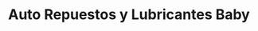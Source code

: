 ---
title: "Auto Repuestos y Lubricantes Baby"
url: /santo-domingo-este/auto-repuestos-y-lubricantes-baby/
shop: piezas de automóviles
---